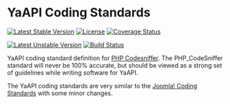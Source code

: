 # YaAPI Coding Standards

[![Latest Stable Version](https://poser.pugx.org/yaapi/coding-standards/v/stable)](https://packagist.org/packages/yaapi/coding-standards)
[![License](https://poser.pugx.org/yaapi/coding-standards/license)](https://packagist.org/packages/yaapi/coding-standards)
[![Coverage Status](https://coveralls.io/repos/yaapi/coding-standards/badge.svg?branch=master&service=github)](https://coveralls.io/github/yaapi/coding-standards?branch=master)

[![Latest Unstable Version](https://poser.pugx.org/yaapi/coding-standards/v/unstable)](https://packagist.org/packages/yaapi/coding-standards)
[![Build Status](https://travis-ci.org/yaapi/coding-standards.png?branch=master)](https://travis-ci.org/yaapi/coding-standards)

YaAPI coding standard definition for [PHP Codesniffer](http://pear.php.net/PHP_CodeSniffer).
The PHP_CodeSniffer standard will never be 100% accurate, but should be viewed as a strong
set of guidelines while writing software for YaAPI.

The YaAPI coding standards are very similar to the [Joomla! Coding Standards](https://github.com/joomla/coding-standards)
with some minor changes.